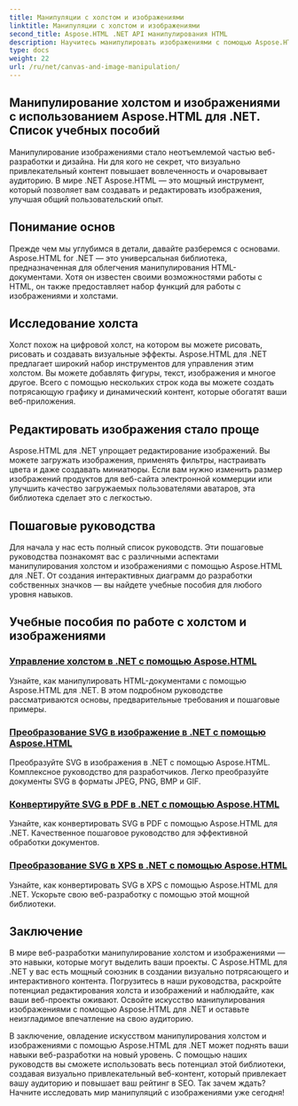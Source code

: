 ```yaml
---
title: Манипуляции с холстом и изображениями
linktitle: Манипуляции с холстом и изображениями
second_title: Aspose.HTML .NET API манипулирования HTML
description: Научитесь манипулировать изображениями с помощью Aspose.HTML для .NET с помощью пошаговых руководств. Откройте для себя возможности холста и редактирования изображений.
type: docs
weight: 22
url: /ru/net/canvas-and-image-manipulation/
---
```


## Манипулирование холстом и изображениями с использованием Aspose.HTML для .NET. Список учебных пособий

Манипулирование изображениями стало неотъемлемой частью веб-разработки и дизайна. Ни для кого не секрет, что визуально привлекательный контент повышает вовлеченность и очаровывает аудиторию. В мире .NET Aspose.HTML — это мощный инструмент, который позволяет вам создавать и редактировать изображения, улучшая общий пользовательский опыт.

## Понимание основ

Прежде чем мы углубимся в детали, давайте разберемся с основами. Aspose.HTML for .NET — это универсальная библиотека, предназначенная для облегчения манипулирования HTML-документами. Хотя он известен своими возможностями работы с HTML, он также предоставляет набор функций для работы с изображениями и холстами.

## Исследование холста

Холст похож на цифровой холст, на котором вы можете рисовать, рисовать и создавать визуальные эффекты. Aspose.HTML для .NET предлагает широкий набор инструментов для управления этим холстом. Вы можете добавлять фигуры, текст, изображения и многое другое. Всего с помощью нескольких строк кода вы можете создать потрясающую графику и динамический контент, которые обогатят ваши веб-приложения.

## Редактировать изображения стало проще

Aspose.HTML для .NET упрощает редактирование изображений. Вы можете загружать изображения, применять фильтры, настраивать цвета и даже создавать миниатюры. Если вам нужно изменить размер изображений продуктов для веб-сайта электронной коммерции или улучшить качество загружаемых пользователями аватаров, эта библиотека сделает это с легкостью.

## Пошаговые руководства

Для начала у нас есть полный список руководств. Эти пошаговые руководства познакомят вас с различными аспектами манипулирования холстом и изображениями с помощью Aspose.HTML для .NET. От создания интерактивных диаграмм до разработки собственных значков — вы найдете учебные пособия для любого уровня навыков.

## Учебные пособия по работе с холстом и изображениями
### [Управление холстом в .NET с помощью Aspose.HTML](./manipulating-canvas/)
Узнайте, как манипулировать HTML-документами с помощью Aspose.HTML для .NET. В этом подробном руководстве рассматриваются основы, предварительные требования и пошаговые примеры.
### [Преобразование SVG в изображение в .NET с помощью Aspose.HTML](./convert-svg-to-image/)
Преобразуйте SVG в изображения в .NET с помощью Aspose.HTML. Комплексное руководство для разработчиков. Легко преобразуйте документы SVG в форматы JPEG, PNG, BMP и GIF.
### [Конвертируйте SVG в PDF в .NET с помощью Aspose.HTML](./convert-svg-to-pdf/)
Узнайте, как конвертировать SVG в PDF с помощью Aspose.HTML для .NET. Качественное пошаговое руководство для эффективной обработки документов.
### [Преобразование SVG в XPS в .NET с помощью Aspose.HTML](./convert-svg-to-xps/)
Узнайте, как конвертировать SVG в XPS с помощью Aspose.HTML для .NET. Ускорьте свою веб-разработку с помощью этой мощной библиотеки.

## Заключение

В мире веб-разработки манипулирование холстом и изображениями — это навыки, которые могут выделить ваши проекты. С Aspose.HTML для .NET у вас есть мощный союзник в создании визуально потрясающего и интерактивного контента. Погрузитесь в наши руководства, раскройте потенциал редактирования холста и изображений и наблюдайте, как ваши веб-проекты оживают. Освойте искусство манипулирования изображениями с помощью Aspose.HTML для .NET и оставьте неизгладимое впечатление на свою аудиторию.

В заключение, овладение искусством манипулирования холстом и изображениями с помощью Aspose.HTML для .NET может поднять ваши навыки веб-разработки на новый уровень. С помощью наших руководств вы сможете использовать весь потенциал этой библиотеки, создавая визуально привлекательный веб-контент, который привлекает вашу аудиторию и повышает ваш рейтинг в SEO. Так зачем ждать? Начните исследовать мир манипуляций с изображениями уже сегодня!